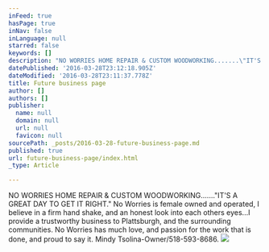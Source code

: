 ```yaml
---
inFeed: true
hasPage: true
inNav: false
inLanguage: null
starred: false
keywords: []
description: "NO WORRIES HOME REPAIR & CUSTOM WOODWORKING.......\"IT'S A GREAT DAY TO GET IT RIGHT.\" No Worries is female owned and operated, I believe in a firm hand shake, and an honest look into each others eyes...I provide a trustworthy business to Plattsburgh, \_and the surrounding communities. No Worries has much love, and passion for the work that is done, and proud to say it. Mindy Tsolina-Owner/518-593-8686."
datePublished: '2016-03-28T23:12:18.905Z'
dateModified: '2016-03-28T23:11:37.778Z'
title: Future business page
author: []
authors: []
publisher:
  name: null
  domain: null
  url: null
  favicon: null
sourcePath: _posts/2016-03-28-future-business-page.md
published: true
url: future-business-page/index.html
_type: Article

---
```

NO WORRIES HOME REPAIR & CUSTOM WOODWORKING......."IT'S A GREAT DAY TO GET IT RIGHT." No Worries is female owned and operated, I believe in a firm hand shake, and an honest look into each others eyes...I provide a trustworthy business to Plattsburgh,  and the surrounding communities. No Worries has much love, and passion for the work that is done, and proud to say it. Mindy Tsolina-Owner/518-593-8686\.
![](https://the-grid-user-content.s3-us-west-2.amazonaws.com/16063e3f-0062-460e-a408-608f568f5c90.jpg)